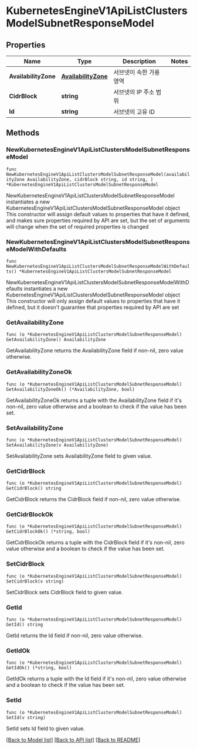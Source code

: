 # KubernetesEngineV1ApiListClustersModelSubnetResponseModel

## Properties

Name | Type | Description | Notes
------------ | ------------- | ------------- | -------------
**AvailabilityZone** | [**AvailabilityZone**](AvailabilityZone.md) | 서브넷이 속한 가용 영역 | 
**CidrBlock** | **string** | 서브넷의 IP 주소 범위 | 
**Id** | **string** | 서브넷의 고유 ID | 

## Methods

### NewKubernetesEngineV1ApiListClustersModelSubnetResponseModel

`func NewKubernetesEngineV1ApiListClustersModelSubnetResponseModel(availabilityZone AvailabilityZone, cidrBlock string, id string, ) *KubernetesEngineV1ApiListClustersModelSubnetResponseModel`

NewKubernetesEngineV1ApiListClustersModelSubnetResponseModel instantiates a new KubernetesEngineV1ApiListClustersModelSubnetResponseModel object
This constructor will assign default values to properties that have it defined,
and makes sure properties required by API are set, but the set of arguments
will change when the set of required properties is changed

### NewKubernetesEngineV1ApiListClustersModelSubnetResponseModelWithDefaults

`func NewKubernetesEngineV1ApiListClustersModelSubnetResponseModelWithDefaults() *KubernetesEngineV1ApiListClustersModelSubnetResponseModel`

NewKubernetesEngineV1ApiListClustersModelSubnetResponseModelWithDefaults instantiates a new KubernetesEngineV1ApiListClustersModelSubnetResponseModel object
This constructor will only assign default values to properties that have it defined,
but it doesn't guarantee that properties required by API are set

### GetAvailabilityZone

`func (o *KubernetesEngineV1ApiListClustersModelSubnetResponseModel) GetAvailabilityZone() AvailabilityZone`

GetAvailabilityZone returns the AvailabilityZone field if non-nil, zero value otherwise.

### GetAvailabilityZoneOk

`func (o *KubernetesEngineV1ApiListClustersModelSubnetResponseModel) GetAvailabilityZoneOk() (*AvailabilityZone, bool)`

GetAvailabilityZoneOk returns a tuple with the AvailabilityZone field if it's non-nil, zero value otherwise
and a boolean to check if the value has been set.

### SetAvailabilityZone

`func (o *KubernetesEngineV1ApiListClustersModelSubnetResponseModel) SetAvailabilityZone(v AvailabilityZone)`

SetAvailabilityZone sets AvailabilityZone field to given value.


### GetCidrBlock

`func (o *KubernetesEngineV1ApiListClustersModelSubnetResponseModel) GetCidrBlock() string`

GetCidrBlock returns the CidrBlock field if non-nil, zero value otherwise.

### GetCidrBlockOk

`func (o *KubernetesEngineV1ApiListClustersModelSubnetResponseModel) GetCidrBlockOk() (*string, bool)`

GetCidrBlockOk returns a tuple with the CidrBlock field if it's non-nil, zero value otherwise
and a boolean to check if the value has been set.

### SetCidrBlock

`func (o *KubernetesEngineV1ApiListClustersModelSubnetResponseModel) SetCidrBlock(v string)`

SetCidrBlock sets CidrBlock field to given value.


### GetId

`func (o *KubernetesEngineV1ApiListClustersModelSubnetResponseModel) GetId() string`

GetId returns the Id field if non-nil, zero value otherwise.

### GetIdOk

`func (o *KubernetesEngineV1ApiListClustersModelSubnetResponseModel) GetIdOk() (*string, bool)`

GetIdOk returns a tuple with the Id field if it's non-nil, zero value otherwise
and a boolean to check if the value has been set.

### SetId

`func (o *KubernetesEngineV1ApiListClustersModelSubnetResponseModel) SetId(v string)`

SetId sets Id field to given value.



[[Back to Model list]](../README.md#documentation-for-models) [[Back to API list]](../README.md#documentation-for-api-endpoints) [[Back to README]](../README.md)


